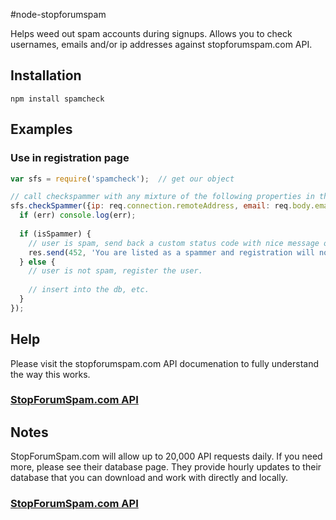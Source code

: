 #node-stopforumspam

Helps weed out spam accounts during signups.  Allows you to check usernames, emails and/or ip addresses against stopforumspam.com API.

## Installation
    npm install spamcheck

## Examples

### Use in registration page
```javascript
var sfs = require('spamcheck');  // get our object

// call checkspammer with any mixture of the following properties in the object to check: ['username', 'email', 'ip']
sfs.checkSpammer({ip: req.connection.remoteAddress, email: req.body.email}, function(err, isSpammer) {
  if (err) console.log(err);
  
  if (isSpammer) {
    // user is spam, send back a custom status code with nice message or our spammer.
    res.send(452, 'You are listed as a spammer and registration will not continue.');
  } else {  
    // user is not spam, register the user.
    
    // insert into the db, etc.
  }
});

```

## Help
Please visit the stopforumspam.com API documenation to fully understand the way this works.

### [StopForumSpam.com API](http://www.stopforumspam.com/usage)

## Notes
StopForumSpam.com will allow up to 20,000 API requests daily.  If you need more, please see their database page.  They provide hourly updates to their database that you can
download and work with directly and locally.

### [StopForumSpam.com API](http://www.stopforumspam.com/downloads/)
